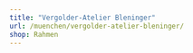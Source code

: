 ```yaml
---
title: "Vergolder-Atelier Bleninger"
url: /muenchen/vergolder-atelier-bleninger/
shop: Rahmen
---
```

